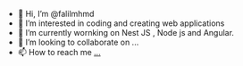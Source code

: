 - 👋 Hi, I’m @falilmhmd
- 👀 I’m interested in coding and creating web applications
- 🌱 I’m currently wornking on Nest JS , Node js and Angular.
- 💞️ I’m looking to collaborate on ...
- 📫 How to reach me [...](https://www.linkedin.com/in/falilmuhammed/)

<!---
falilmhmd/falilmhmd is a ✨ special ✨ repository because its `README.md` (this file) appears on your GitHub profile.
You can click the Preview link to take a look at your changes.
--->
